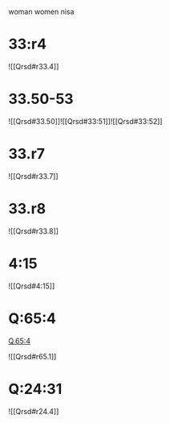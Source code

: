 woman women nisa

# 33:r4

![[Qrsd#r33.4]]

# 33.50-53

![[Qrsd#33.50]]![[Qrsd#33:51]]![[Qrsd#33:52]]

# 33.r7

![[Qrsd#r33.7]]

# 33.r8

![[Qrsd#r33.8]]

# 4:15

![[Qrsd#4:15]]

# Q:65:4

[Q.65:4](https://quran.com/65:4/tafsirs/ar-tafsir-al-tabari)

![[Qrsd#r65.1]]

# Q:24:31

![[Qrsd#r24.4]]